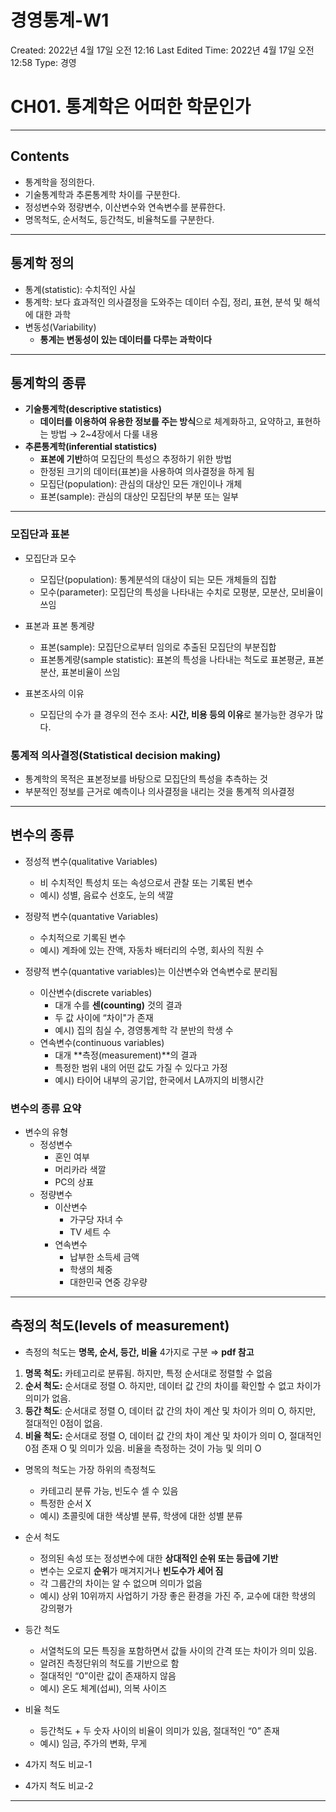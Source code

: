 # 경영통계-W1

Created: 2022년 4월 17일 오전 12:16
Last Edited Time: 2022년 4월 17일 오전 12:58
Type: 경영

# CH01. 통계학은 어떠한 학문인가

---

## Contents

- 통계학을 정의한다.
- 기술통계학과 추론통계학 차이를 구분한다.
- 정성변수와 정량변수, 이산변수와 연속변수를 분류한다.
- 명목척도, 순서척도, 등간척도, 비율척도를 구분한다.

---

## 통계학 정의

- 통계(statistic): 수치적인 사실
- 통계학: 보다 효과적인 의사결정을 도와주는 데이터 수집, 정리, 표현, 분석 및 해석에 대한 과학
- 변동성(Variability)
    - **통계는 변동성이 있는 데이터를 다루는 과학이다**

---

## 통계학의 종류

- **기술통계학(descriptive statistics)**
    - **데이터를 이용하여 유용한 정보를 주는 방식**으로 체계화하고, 요약하고, 표현하는 방법 → 2~4장에서 다룰 내용
- **추론통계학(inferential statistics)**
    - **표본에 기반**하여 모집단의 특성으 추정하기 위한 방법
    - 한정된 크기의 데이터(표본)을 사용하여 의사결정을 하게 됨
    - 모집단(population): 관심의 대상인 모든 개인이나 개체
    - 표본(sample): 관심의 대상인 모집단의 부분 또는 일부

---

### 모집단과 표본

- 모집단과 모수
    - 모집단(population): 통계분석의 대상이 되는 모든 개체들의 집합
    - 모수(parameter): 모집단의 특성을 나타내는 수치로 모평분, 모분산, 모비율이 쓰임
    
- 표본과 표본 통계량
    - 표본(sample): 모집단으로부터 임의로 추출된 모집단의 부분집합
    - 표본통계량(sample statistic): 표본의 특성을 나타내는 척도로 표본평균, 표본분산, 표본비율이 쓰임

- 표본조사의 이유
    - 모집단의 수가 클 경우의 전수 조사: **시간, 비용 등의 이유**로 불가능한 경우가 많다.
    

### 통계적 의사결정(Statistical decision making)

- 통계학의 목적은 표본정보를 바탕으로 모집단의 특성을 추측하는 것
- 부분적인 정보를 근거로 예측이나 의사결정을 내리는 것을 통계적 의사결정

---

## 변수의 종류

- 정성적 변수(qualitative Variables)
    - 비 수치적인 특성치 또는 속성으로서 관찰 또는 기록된 변수
    - 예시) 성별, 음료수 선호도, 눈의 색깔
- 정량적 변수(quantative Variables)
    - 수치적으로 기록된 변수
    - 예시) 계좌에 있는 잔액, 자동차 배터리의 수명, 회사의 직원 수

- 정량적 변수(quantative variables)는 이산변수와 연속변수로 분리됨
    - 이산변수(discrete variables)
        - 대개 수를 **센(counting)** 것의 결과
        - 두 값 사이에 “차이"가 존재
        - 예시) 집의 침실 수, 경영통계학 각 분반의 학생 수
    - 연속변수(continuous variables)
        - 대개 **측정(measurement)**의 결과
        - 특정한 범위 내의 어떤 값도 가질 수 있다고 가정
        - 예시) 타이어 내부의 공기압, 한국에서 LA까지의 비행시간
        

### 변수의 종류 요약

- 변수의 유형
    - 정성변수
        - 혼인 여부
        - 머리카라 색깔
        - PC의 상표
    - 정량변수
        - 이산변수
            - 가구당 자녀 수
            - TV 세트 수
        - 연속변수
            - 납부한 소득세 금액
            - 학생의 체중
            - 대한민국 연중 강우량

---

## 측정의 척도(levels of measurement)

- 측정의 척도는 **명목, 순서, 등간, 비율** 4가지로 구분 ⇒ **pdf 참고**
1. **명목 척도:** 카테고리로 분류됨. 하지만, 특정 순서대로 정렬할 수 없음
2. **순서 척도:** 순서대로 정렬 O. 하지만, 데이터 값 간의 차이를 확인할 수 없고 차이가 의미가 없음.
3. **등간 척도**: 순서대로 정렬 O, 데이터 값 간의 차이 계산 및 차이가 의미 O, 하지만, 절대적인 0점이 없음.
4. **비율 척도:** 순서대로 정렬 O, 데이터 값 간의 차이 계산 및 차이가 의미 O, 절대적인 0점 존재 O 및 의미가 있음. 비율을 측정하는 것이 가능 및 의미 O

- 명목의 척도는 가장 하위의 측정척도
    - 카테고리 분류 가능, 빈도수 셀 수 있음
    - 특정한 순서 X
    - 예시) 초콜릿에 대한 색상별 분류, 학생에 대한 성별 분류

- 순서 척도
    - 정의된 속성 또는 정성변수에 대한 **상대적인 순위 또는 등급에 기반**
    - 변수는 오로지 **순위**가 매겨지거나 **빈도수가 세어 짐**
    - 각 그룹간의 차이는 알 수 없으며 의미가 없음
    - 예시) 상위 10위까지 사업하기 가장 좋은 환경을 가진 주, 교수에 대한 학생의 강의평가

- 등간 척도
    - 서열척도의 모든 특징을 포함하면서 값들 사이의 간격 또는 차이가 의미 있음.
    - 알려진 측정단위의 척도를 기반으로 함
    - 절대적인 “0”이란 값이 존재하지 않음
    - 예시) 온도 체계(섭씨), 의복 사이즈
    
- 비율 척도
    - 등간척도 + 두 숫자 사이의 비율이 의미가 있음, 절대적인 “0” 존재
    - 예시) 임금, 주가의 변화, 무게

- 4가지 척도 비교-1

- 4가지 척도 비교-2

---